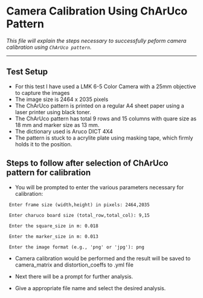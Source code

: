 # Camera Calibration Using ChArUco Pattern

_This file will explain the steps necessary to successfully peform camera calibration using `ChArUco pattern`._

---
## Test Setup

* For this test I have used a LMK 6-5 Color Camera with a 25mm objective to capture the images
* The image size is 2464 x 2035 pixels
* The ChArUco pattern is printed on a regular A4 sheet paper using a laser printer using black toner.
* The ChArUco pattern has total 9 rows and 15 columns with quare size as 18 mm and marker size as 13 mm.
* The dictionary used is Aruco DICT 4X4
* The pattern is stuck to a acrylite plate using masking tape, which firmly holds it to the position.

## Steps to follow after selection of ChArUco pattern for calibration

* You will be prompted to enter the various parameters necessary for calibration:

```
 Enter frame size (width,height) in pixels: 2464,2035

 Enter charuco board size (total_row,total_col): 9,15

 Enter the square_size in m: 0.018

 Enter the marker_size in m: 0.013

 Enter the image format (e.g., 'png' or 'jpg'): png 
```
* Camera calibration would be performed and the result will be saved to camera_matrix and distortion_coeffs to .yml file

* Next there will be a prompt for further analysis.

* Give a appropriate file name and select the desired analysis.